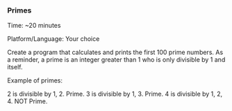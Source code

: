 ### Primes

Time: ~20 minutes

Platform/Language: Your choice


Create a program that calculates and prints the first 100 prime numbers. As a reminder, a prime is an integer greater than 1 who is only divisible by 1 and itself.

Example of primes:

  2 is divisible by 1, 2. Prime.
  3 is divisible by 1, 3. Prime.
  4 is divisible by 1, 2, 4. NOT Prime.
  

